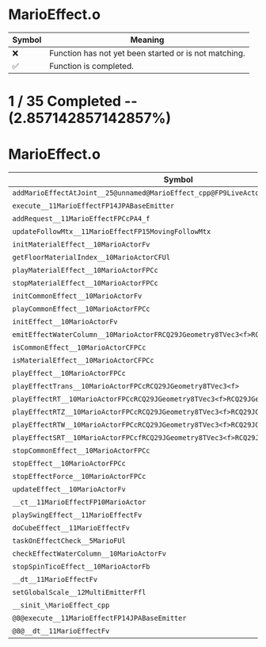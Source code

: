 # MarioEffect.o
| Symbol | Meaning 
| ------------- | ------------- 
| :x: | Function has not yet been started or is not matching. 
| :white_check_mark: | Function is completed. 


# 1 / 35 Completed -- (2.857142857142857%)
# MarioEffect.o
| Symbol | Decompiled? |
| ------------- | ------------- |
| `addMarioEffectAtJoint__25@unnamed@MarioEffect_cpp@FP9LiveActorPCcPCcPCc` | :x: |
| `execute__11MarioEffectFP14JPABaseEmitter` | :x: |
| `addRequest__11MarioEffectFPCcPA4_f` | :x: |
| `updateFollowMtx__11MarioEffectFP15MovingFollowMtx` | :x: |
| `initMaterialEffect__10MarioActorFv` | :x: |
| `getFloorMaterialIndex__10MarioActorCFUl` | :x: |
| `playMaterialEffect__10MarioActorFPCc` | :x: |
| `stopMaterialEffect__10MarioActorFPCc` | :x: |
| `initCommonEffect__10MarioActorFv` | :x: |
| `playCommonEffect__10MarioActorFPCc` | :x: |
| `initEffect__10MarioActorFv` | :x: |
| `emitEffectWaterColumn__10MarioActorFRCQ29JGeometry8TVec3<f>RCQ29JGeometry8TVec3<f>` | :x: |
| `isCommonEffect__10MarioActorCFPCc` | :x: |
| `isMaterialEffect__10MarioActorCFPCc` | :x: |
| `playEffect__10MarioActorFPCc` | :x: |
| `playEffectTrans__10MarioActorFPCcRCQ29JGeometry8TVec3<f>` | :x: |
| `playEffectRT__10MarioActorFPCcRCQ29JGeometry8TVec3<f>RCQ29JGeometry8TVec3<f>` | :x: |
| `playEffectRTZ__10MarioActorFPCcRCQ29JGeometry8TVec3<f>RCQ29JGeometry8TVec3<f>` | :x: |
| `playEffectRTW__10MarioActorFPCcRCQ29JGeometry8TVec3<f>RCQ29JGeometry8TVec3<f>` | :x: |
| `playEffectSRT__10MarioActorFPCcfRCQ29JGeometry8TVec3<f>RCQ29JGeometry8TVec3<f>` | :x: |
| `stopCommonEffect__10MarioActorFPCc` | :x: |
| `stopEffect__10MarioActorFPCc` | :x: |
| `stopEffectForce__10MarioActorFPCc` | :x: |
| `updateEffect__10MarioActorFv` | :x: |
| `__ct__11MarioEffectFP10MarioActor` | :white_check_mark: |
| `playSwingEffect__11MarioEffectFv` | :x: |
| `doCubeEffect__11MarioEffectFv` | :x: |
| `taskOnEffectCheck__5MarioFUl` | :x: |
| `checkEffectWaterColumn__10MarioActorFv` | :x: |
| `stopSpinTicoEffect__10MarioActorFb` | :x: |
| `__dt__11MarioEffectFv` | :x: |
| `setGlobalScale__12MultiEmitterFfl` | :x: |
| `__sinit_\MarioEffect_cpp` | :x: |
| `@8@execute__11MarioEffectFP14JPABaseEmitter` | :x: |
| `@8@__dt__11MarioEffectFv` | :x: |
